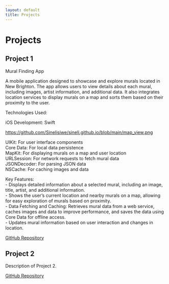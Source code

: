 ```yaml
---
layout: default
title: Projects
---
```


# Projects

## Project 1

Mural Finding App

A mobile application designed to showcase and explore murals located in New Brighton. The app allows users to view details about each mural, including images, artist information, and additional data. It also integrates location services to display murals on a map and sorts them based on their proximity to the user.

Technologies Used:

iOS Development: Swift

https://github.com/Sinelisiwe/sineli.github.io/blob/main/map_view.png

<p> UIKit: For user interface components  <br>Core Data: For local data persistence
 <br>MapKit: For displaying murals on a map and user location
 <br>URLSession: For network requests to fetch mural data
 <br>JSONDecoder: For parsing JSON data
 <br>NSCache: For caching images and data

<p> Key Features:
<br>- Displays detailed information about a selected mural, including an image, title, artist, and additional information.
<br>- Shows the user’s current location and nearby murals on a map, allowing for easy exploration of murals based on proximity.
<br>- Data Fetching and Caching: Retrieves mural data from a web service, caches images and data to improve performance, and saves the data using Core Data for offline access.
<br>- Updates mural information based on user interaction and changes in location.


[GitHub Repository](https://github.com/username/project1)

## Project 2

Description of Project 2.

[GitHub Repository](https://github.com/username/project2)
